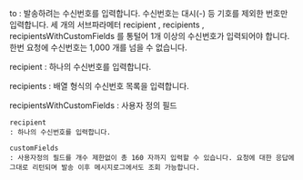 to
: 발송하려는 수신번호를 입력합니다. 수신번호는 대시(-) 등 기호를 제외한 번호만 입력합니다. 세 개의 서브파라메터 recipient , recipients , recipientsWithCustomFields 를 통털어 1개 이상의 수신번호가 입력되어야 합니다. 한번 요청에 수신번호는 1,000 개를 넘을 수 없습니다.

  recipient
  : 하나의 수신번호를 입력합니다.

  recipients
  : 배열 형식의 수신번호 목록을 입력합니다.

  recipientsWithCustomFields
  : 사용자 정의 필드

    recipient
    : 하나의 수신번호를 입력합니다.

    customFields
    : 사용자정의 필드를 개수 제한없이 총 160 자까지 입력할 수 있습니다. 요청에 대한 응답에 그대로 리턴되며 발송 이후 메시지로그에서도 조회 가능합니다.
